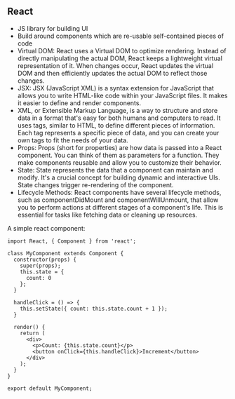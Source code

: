 ## React

- JS library for building UI
- Build around components which are re-usable self-contained pieces of code
- Virtual DOM: React uses a Virtual DOM to optimize rendering. Instead of directly manipulating the actual DOM, React keeps a lightweight virtual representation of it. When changes occur, React updates the virtual DOM and then efficiently updates the actual DOM to reflect those changes.
- JSX: JSX (JavaScript XML) is a syntax extension for JavaScript that allows you to write HTML-like code within your JavaScript files. It makes it easier to define and render components.
- XML, or Extensible Markup Language, is a way to structure and store data in a format that's easy for both humans and computers to read. It uses tags, similar to HTML, to define different pieces of information. Each tag represents a specific piece of data, and you can create your own tags to fit the needs of your data.
- Props: Props (short for properties) are how data is passed into a React component. You can think of them as parameters for a function. They make components reusable and allow you to customize their behavior.
- State: State represents the data that a component can maintain and modify. It's a crucial concept for building dynamic and interactive UIs. State changes trigger re-rendering of the component.
- Lifecycle Methods: React components have several lifecycle methods, such as componentDidMount and componentWillUnmount, that allow you to perform actions at different stages of a component's life. This is essential for tasks like fetching data or cleaning up resources.

A simple react component:

```
import React, { Component } from 'react';

class MyComponent extends Component {
  constructor(props) {
    super(props);
    this.state = {
      count: 0
    };
  }

  handleClick = () => {
    this.setState({ count: this.state.count + 1 });
  }

  render() {
    return (
      <div>
        <p>Count: {this.state.count}</p>
        <button onClick={this.handleClick}>Increment</button>
      </div>
    );
  }
}

export default MyComponent;
```
